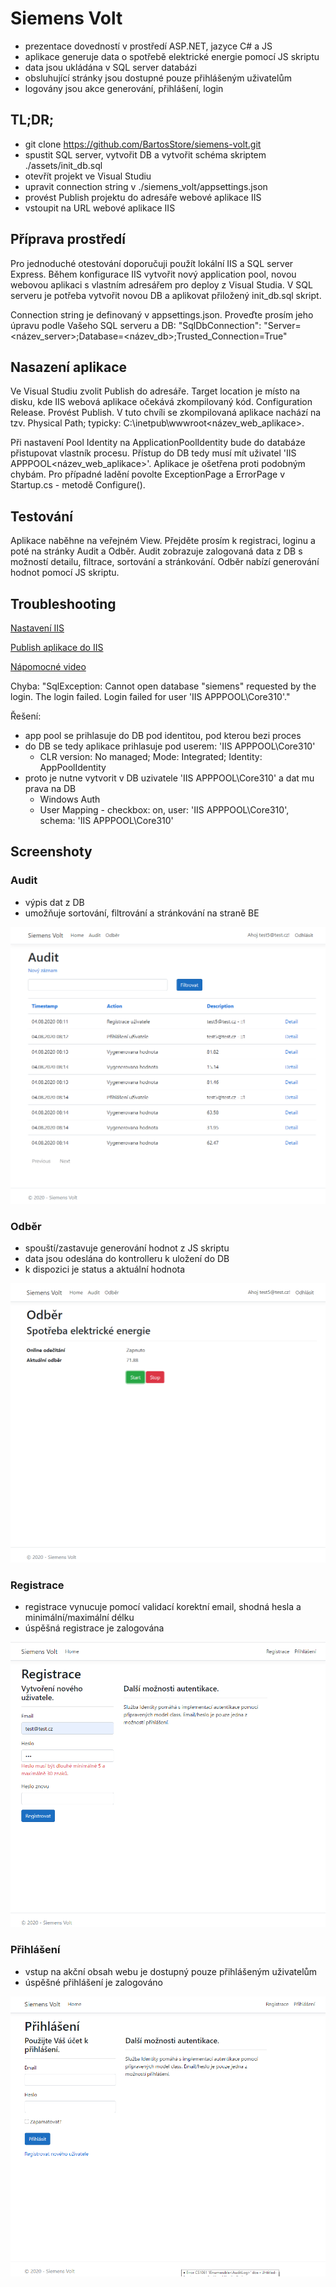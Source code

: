 # Siemens Volt

- prezentace dovedností v prostředí ASP.NET, jazyce C# a JS
- aplikace generuje data o spotřebě elektrické energie pomocí JS skriptu
- data jsou ukládána v SQL server databázi
- obsluhující stránky jsou dostupné pouze přihlášeným uživatelům
- logovány jsou akce generování, přihlášení, login

## TL;DR;

- git clone https://github.com/BartosStore/siemens-volt.git
- spustit SQL server, vytvořit DB a vytvořit schéma skriptem ./assets/init_db.sql
- otevřít projekt ve Visual Studiu
- upravit connection string v ./siemens_volt/appsettings.json
- provést Publish projektu do adresáře webové aplikace IIS
- vstoupit na URL webové aplikace IIS

## Příprava prostředí

Pro jednoduché otestování doporučuji použít lokální IIS a SQL server Express. Během konfigurace IIS vytvořit nový application pool, novou webovou aplikaci s vlastním adresářem pro deploy z Visual Studia. V SQL serveru je potřeba vytvořit novou DB a aplikovat přiložený init_db.sql skript.

Connection string je definovaný v appsettings.json. Proveďte prosím jeho úpravu podle Vašeho SQL serveru a DB:
"SqlDbConnection": "Server=<název_server>;Database=<název_db>;Trusted_Connection=True"

## Nasazení aplikace

Ve Visual Studiu zvolit Publish do adresáře. Target location je místo na disku, kde IIS webová aplikace očekává zkompilovaný kód. Configuration Release. Provést Publish. V tuto chvíli se zkompilovaná aplikace nachází na tzv. Physical Path; typicky: C:\inetpub\wwwroot\<název_web_aplikace>.

Při nastavení Pool Identity na ApplicationPoolIdentity bude do databáze přistupovat vlastník procesu. Přístup do DB tedy musí mít uživatel 'IIS APPPOOL\<název_web_aplikace>'. Aplikace je ošetřena proti podobným chybám. Pro případné ladění povolte ExceptionPage a ErrorPage v Startup.cs - metodě Configure().

## Testování

Aplikace naběhne na veřejném View. Přejděte prosím k registraci, loginu a poté na stránky Audit a Odběr. Audit zobrazuje zalogovaná data z DB s možností detailu, filtrace, sortování a stránkování. Odběr nabízí generování hodnot pomocí JS skriptu.

## Troubleshooting

[Nastavení IIS](https://docs.microsoft.com/en-us/aspnet/core/host-and-deploy/iis/?view=aspnetcore-3.1)

[Publish aplikace do IIS](https://docs.microsoft.com/en-us/aspnet/core/tutorials/publish-to-iis?view=aspnetcore-3.1&tabs=visual-studio)

[Nápomocné video](https://www.youtube.com/watch?v=ZG-6z4BQmRI)

Chyba: "SqlException: Cannot open database "siemens" requested by the login. The login failed. Login failed for user 'IIS APPPOOL\Core310'."

Řešení:
- app pool se prihlasuje do DB pod identitou, pod kterou bezi proces
- do DB se tedy aplikace prihlasuje pod userem: 'IIS APPPOOL\Core310'
  - CLR version: No managed; Mode: Integrated; Identity: AppPoolIdentity
- proto je nutne vytvorit v DB uzivatele 'IIS APPPOOL\Core310' a dat mu prava na DB
  - Windows Auth
  - User Mapping - checkbox: on, user: 'IIS APPPOOL\Core310', schema: 'IIS APPPOOL\Core310'

## Screenshoty

### Audit

- výpis dat z DB
- umožňuje sortování, filtrování a stránkování na straně BE

![audit](assets/audit.PNG "Audit")

### Odběr

- spouští/zastavuje generování hodnot z JS skriptu
- data jsou odeslána do kontrolleru k uložení do DB
- k dispozici je status a aktuální hodnota

![odber](assets/odber.PNG "Odber")

### Registrace

- registrace vynucuje pomocí validací korektní email, shodná hesla a minimální/maximální délku
- úspěšná registrace je zalogována

![registrace](assets/registrace.PNG "Registrace")

### Přihlášení

- vstup na akční obsah webu je dostupný pouze přihlášeným uživatelům
- úspěšné přihlášení je zalogováno

![prihlaseni](assets/prihlaseni.PNG "Prihlaseni")